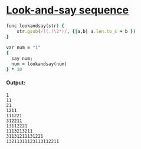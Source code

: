 [1]: http://rosettacode.org/wiki/Look-and-say_sequence

# [Look-and-say sequence][1]

```ruby
func lookandsay(str) {
    str.gsub(/((.)\2*)/, {|a,b| a.len.to_s + b })
}
 
var num = "1"
{
  say num;
  num = lookandsay(num)
} * 10
```

#### Output:
```
1
11
21
1211
111221
312211
13112221
1113213211
31131211131221
13211311123113112211
```
